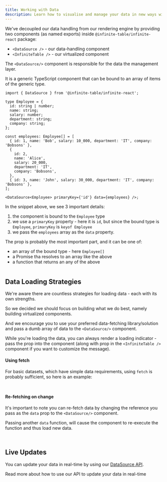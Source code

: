 ```yaml
---
title: Working with Data
description: Learn how to visualise and manage your data in new ways with Infinite Table
---
```


We've decoupled our data handling from our rendering engine by providing two components (as named exports) inside `@infinite-table/infinite-react` package:

- `<DataSource />` - our data-handling component
- `<InfiniteTable />` - our virtualized component

The `<DataSource/>` component is responsible for the data the management layer. 

It is a generic TypeScript component that can be bound to an array of items of the generic type.

```tsx 
import { DataSource } from '@infinite-table/infinite-react';

type Employee = {
  id: string | number;
  name: string;
  salary: number;
  department: string;
  company: string;
};

const employees: Employee[] = [
  { id: 1, name: 'Bob', salary: 10_000, department: 'IT', company: 'Bobsons' },
  {
    id: 2,
    name: 'Alice',
    salary: 20_000,
    department: 'IT',
    company: 'Bobsons',
  },
  { id: 3, name: 'John', salary: 30_000, department: 'IT', company: 'Bobsons' },
];

<DataSource<Employee> primaryKey={'id'} data={employees} />;
```

In the snippet above, we see 3 important details:

1. the component is bound to the `Employee` type
2. we use a `primaryKey` property - here it is `id`, but since the bound type is `Employee`, `primaryKey` is `keyof Employee`
3. we pass the `employees` array as the `data` property.

The <DataSourcePropLink name="data" /> prop is probably the most important part, and it can be one of:

- an array of the bound type - here `Employee[]`
- a Promise tha resolves to an array like the above
- a function that returns an any of the above

<Sandpack title="Data loading example with promise">

```ts file=basic-example.page.tsx

```

</Sandpack>

## Data Loading Strategies

We're aware there are countless strategies for loading data - each with its own strengths.

So we decided we should focus on building what we do best, namely building virtualized components.

And we encourage you to use your preferred data-fetching library/solution and pass a dumb array of data to the `<DataSource/>` component. 

While you're loading the data, you can always render a loading indicator - pass the <DataSourcePropLink name="loading" /> prop into the component (along with <PropLink name="loadingText" /> prop in the `<InfiniteTable />` component if you want to customize the message).

#### Using fetch

For basic datasets, which have simple data requirements, using `fetch` is probably sufficient, so here is an example:

<Sandpack title="Using fetch for remote data">

```ts file=using-fetch-example.page.tsx

```

```ts file=columns.ts

```

</Sandpack>

#### Re-fetching on change

It's important to note you can re-fetch data by changing the reference you pass as the `data` prop to the `<DataSource/>` component. 

<Note>

Passing another `data` function, will cause the component to re-execute the function and thus load new data.

</Note>

<Sandpack title="Re-fetching data">

```ts file=refetch-example.page.tsx

```

```ts file=columns.ts

```

</Sandpack>

## Live Updates


You can update your data in real-time by using our [DataSource API](/docs/reference/datasource-api).

<HeroCards>
<YouWillLearnCard title="DataSource API" path="/docs/learn/working-with-data/updating-data-in-realtime">
Read more about how to use our API to update your data in real-time
</YouWillLearnCard>

</HeroCards>
